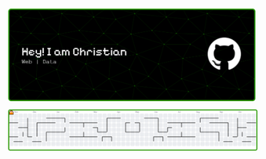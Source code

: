 ![KRIZNOOB](img/github-header-banner.png)

<!-- ### Tech Stack
[![My Skills](https://skillicons.dev/icons?i=html,css,js,tailwind,laravel,react,vue,python,figma&theme=light)](https://skillicons.dev) -->

<!-- ### Reach Me On
![https://www.instagram.com/christiannnv_/](https://img.shields.io/badge/Instagram-E4405F?style=for-the-badge&logo=instagram&logoColor=white) ![https://www.linkedin.com/in/christianvalentino13/](https://img.shields.io/badge/LinkedIn-0077B5?style=for-the-badge&logo=linkedin&logoColor=white) -->

<picture>
  <source media="(prefers-color-scheme: dark)" srcset="https://raw.githubusercontent.com/KRIZNOOB/KRIZNOOB/output/pacman-contribution-graph-dark.svg">
  <source media="(prefers-color-scheme: light)" srcset="https://raw.githubusercontent.com/KRIZNOOB/KRIZNOOB/output/pacman-contribution-graph.svg">
  <img alt="pacman contribution graph" src="https://raw.githubusercontent.com/KRIZNOOB/KRIZNOOB/output/pacman-contribution-graph.svg"style="border: 2px solid #299900;border-radius: 4px;">
</picture>

###
<!---
KRIZNOOB/KRIZNOOB is a ✨ special ✨ repository because its `README.md` (this file) appears on your GitHub profile.
You can click the Preview link to take a look at your changes.
--->
